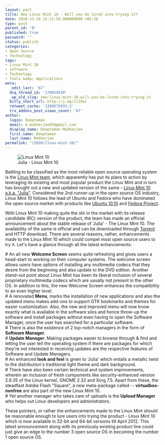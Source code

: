 ```yaml
---
layout: post
title: New Linux Mint 10 - Will you be lured into trying it?
date: 2010-11-24 15:11:59.000000000 +05:30
type: post
parent_id: '0'
published: true
password: ''
status: publish
categories:
- Open Source
- Technology
tags:
- Linux Mint 10
- software
- Technology
- Tools &amp; Applications
meta:
  _edit_last: '67'
  dsq_thread_id: '179014530'
  _wp_old_slug: new-linux-mint-10-will-you-be-lured-into-trying-it
  bitly_short_url: http://j.mp/ilIPwr
  retweet_cache: '1309575932:2'
  trx_addons_post_views_count: '67'
author:
  login: Deeptaman
  email: d.mukherjee05@gmail.com
  display_name: Deeptaman Mukherjee
  first_name: Deeptaman
  last_name: Mukherjee
permalink: "/2010/linux-mint-10/"
---
```

<figure><img src="{{ site.baseurl }}/assets/2010/11/julia.jpg" alt="Linux Mint 10" /><br />
<figcaption>Julia - Linux Mint 10</figcaption>
</figure>
<p>Battling to be classified as the most reliable open source operating system is the <a href="http://www.linuxmint.com/about.php">Linux Mint team</a>, which apparently has put its plans to action by leveraging its existing and most popular product the Linux Mint and in turn has brought out a new and updated version of the same - <a href="http://www.linuxmint.com/rel_julia_whatsnew.php">Linux Mint 10 a.k.a. "Julia"</a>. Considered the 2nd runner-up in the open source OS industry, Linux Mint 10 follows the lead of Ubuntu and Fedora who have dominated the open source market with products like <a href="http://www.ubuntu.com/testing/maverick/beta">Ubuntu 10.10</a> and <a href="http://fedoraproject.org/">Fedora Project</a>.</p>
<p><!--more--></p>
<p>With Linux Mint 10 making quite the stir in the market with its release candidate (RC) version of the product, the team has made an official announcement about the stable release of 'Julia' - The Linux Mint 10. The availability of the same is official and can be downloaded through <a href="http://www.torrentreactor.net/torrents/4590137/VirtualBox-LinuxMint-10-i386-Gnome-Release-Candidate-VirtualBoxImages-com">Torrent</a> and HTTP download. There are several reasons, rather, enhancements made to the Linux Mint 10 which could compel most open source users to try it. Let's have a glance through all the latest enhancements:</p>
<p># An all new <strong>Welcome Screen</strong> seems quite refreshing and gives users a head-start to working on their computer systems. The welcome screen allows users have options of installing any multimedia codecs that they desire from the beginning and also update to the DVD edition. Another stand-out point about Linux Mint has been its liberal inclusion of several proprietary multimedia codecs which are usually not present in the other OS. In addition to this, the new Welcome Screen enhances the compatibility to an even higher level.<br />
# A renovated <strong>Menu</strong>, marks the installation of new applications and also the updated menu makes add-ons to support GTK bookmarks and themes for easier customization. Also, the new and improved menu will now know exactly what is available in the software silos and hence throw-up the software and install packages without even having to open the Software Manager, once the user has searched for a particular software.<br />
# There is also the existence of 2 top-notch managers in the form of <strong>Software Manager</strong>.<br />
# <strong>Update Manager</strong>: Making packages easier to browse through &amp; find and letting the user tell the operating system if there are packages for which they're not interested in receiving updates are the respective features of Software and Update Managers.<br />
# An enhanced <strong>look and feel</strong> is given to 'Julia' which entails a metallic twist to the distribution's traditional light theme and dark background.<br />
# There have also been certain technical and system improvements, wherein an inclusion of fresh components like security-enhanced version 2.6.35 of the Linux kernel, GNOME 2.32 and Xorg 7.5. Apart from these, the steadfast Adobe Flash "Square", a new meta-package called -- <strong>virtualbox-nonfree</strong> are also part of the new Linux Mint 10.<br />
# Yet another manager who takes care of uploads is the <strong>Upload Manager</strong> who helps out Linux developers and administrators.</p>
<p>These pointers, or rather the enhancements made to the Linux Mint should be reasonable enough to lure users into trying the product - Linux Mint 10 which is now available in 32-bit and 64-bit versions till April 2012. This latest announcement along with its previously existing product line could just give an edge to the number 3 open source OS in becoming the number 1 open source OS. </p>
